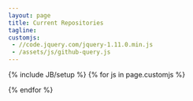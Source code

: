 ```yaml
---
layout: page
title: Current Repositories
tagline:
customjs:
 - //code.jquery.com/jquery-1.11.0.min.js
 - /assets/js/github-query.js
---
```

{% include JB/setup %}
{% for js in page.customjs %}
<script async type="text/javascript" src="{{ js }}"></script>
{% endfor %}
<script type="text/javascript">
  $(function() {
    $("#my-github-projects").loadRepositories("Demonicpagan");
  });
</script>

